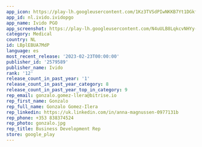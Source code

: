 ```yaml
---
app_icon: https://play-lh.googleusercontent.com/1Kz3TVSdPIwNKKB7Yt1DGkfQJssb7piZVOChZohuzmAsUKOtVwdtJwH6uykjsgxTb6k
app_id: nl.ivido.ividopgo
app_name: Ivido PGO
app_screenshot: https://play-lh.googleusercontent.com/N4uULB8LqkcvNHYy-0T0QAaztx0O4gA3bwbxBY_Yr8CMCUIKaZZVtTyU8m74bspMOLtz
category: Medical
country: NL
id: LBplEBUA7MdP
language: es
most_recent_release: '2023-02-23T00:00:00'
publisher_id: '2579589'
publisher_name: Ivido
rank: '12'
release_count_in_past_year: '1'
release_count_in_past_year_category: 8
release_count_in_past_year_top_in_category: 9
rep_email: gonzalo.gomez-llera@bitrise.io
rep_first_name: Gonzalo
rep_full_name: Gonzalo Gomez-Ilera
rep_linkedin: https://uk.linkedin.com/in/anna-magnussen-0977131b
rep_phone: +353 838374524
rep_photo: gonzalo.jpg
rep_title: Business Development Rep
store: google_play
---
```

